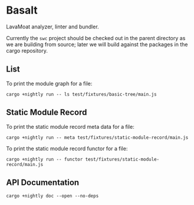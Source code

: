 # Basalt

LavaMoat analyzer, linter and bundler.

Currently the `swc` project should be checked out in the parent directory as we are building from source; later we will build against the packages in the cargo repository.

## List

To print the module graph for a file:

```
cargo +nightly run -- ls test/fixtures/basic-tree/main.js
```

## Static Module Record

To print the static module record meta data for a file:

```
cargo +nightly run -- meta test/fixtures/static-module-record/main.js
```

To print the static module record functor for a file:

```
cargo +nightly run -- functor test/fixtures/static-module-record/main.js
```

## API Documentation

```
cargo +nightly doc --open --no-deps
```
